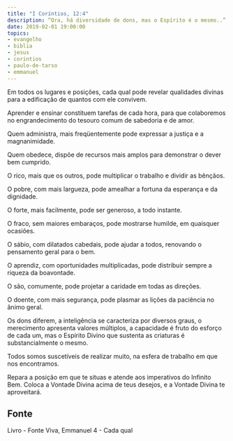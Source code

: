 ```yaml
---
title: "I Coríntios, 12:4"
description: “Ora, há diversidade de dons, mas o Espírito é o mesmo..” Paulo
date: 2019-02-01 19:00:00
topics: 
- evangelho
- biblia
- jesus
- corintios
- paulo-de-tarso
- emmanuel
---
```


Em todos os lugares e posições, cada qual pode revelar qualidades divinas
para a edificação de quantos com ele convivem.

Aprender e ensinar constituem tarefas de cada hora, para que colaboremos
no engrandecimento do tesouro comum de sabedoria e de amor.

Quem administra, mais freqüentemente pode expressar a justiça e a
magnanimidade.

Quem obedece, dispõe de recursos mais amplos para demonstrar o dever
bem cumprido.

O rico, mais que os outros, pode multiplicar o trabalho e dividir as bênçãos.

O pobre, com mais largueza, pode amealhar a fortuna da esperança e da
dignidade.

O forte, mais facilmente, pode ser generoso, a todo instante.

O fraco, sem maiores embaraços, pode mostrar­se humilde, em quaisquer
ocasiões.

O sábio, com dilatados cabedais, pode ajudar a todos, renovando o
pensamento geral para o bem.

O aprendiz, com oportunidades multiplicadas, pode distribuir sempre a
riqueza da boa­vontade.

O são, comumente, pode projetar a caridade em todas as direções.

O doente, com mais segurança, pode plasmar as lições da paciência no
ânimo geral.

Os dons diferem, a inteligência se caracteriza por diversos graus, o
merecimento apresenta valores múltiplos, a capacidade é fruto do esforço de cada
um, mas o Espírito Divino que sustenta as criaturas é substancialmente o mesmo.

Todos somos suscetíveis de realizar muito, na esfera de trabalho em que
nos encontramos.

Repara a posição em que te situas e atende aos imperativos do Infinito
Bem. Coloca a Vontade Divina acima de teus desejos, e a Vontade Divina te
aproveitará.


## Fonte
Livro - Fonte Viva, Emmanuel
4 - Cada qual

